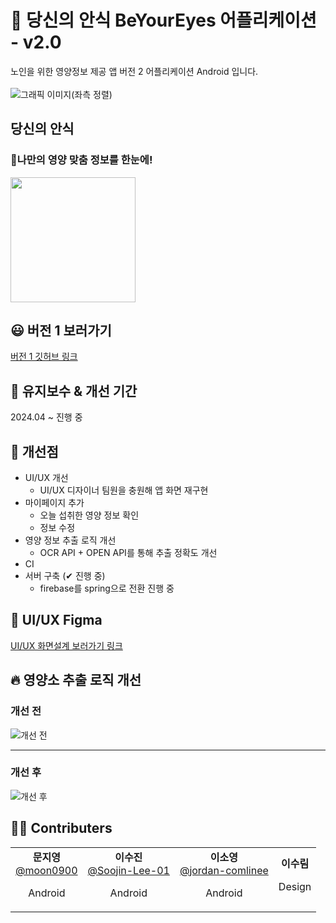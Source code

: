 # 📱 당신의 안식 BeYourEyes 어플리케이션 - v2.0
노인을 위한 영양정보 제공 앱 버전 2 어플리케이션 Android 입니다.
<br><br>
![그래픽 이미지(좌측 정렬)](https://github.com/user-attachments/assets/4d825943-db4f-4674-8d5a-4c9cb50b030f)
## 당신의 안식
### 👀나만의 영양 맞춤 정보를 한눈에!

<a href='https://play.google.com/store/apps/details?id=com.dna.beyoureyes'><img width=200 src='https://github.com/user-attachments/assets/104cbdb2-32af-47e9-a19e-7318df29ff73'/></a>

## 😃 버전 1 보러가기
[버전 1 깃허브 링크](https://github.com/BeYourEyes/Beyoureyes_App) 

## 🍦 유지보수 & 개선 기간
2024.04 ~ 진행 중

## 🥗 개선점
* UI/UX 개선
  * UI/UX 디자이너 팀원을 충원해 앱 화면 재구현
* 마이페이지 추가
  * 오늘 섭취한 영양 정보 확인
  * 정보 수정
* 영양 정보 추출 로직 개선
  * OCR API + OPEN API를 통해 추출 정확도 개선   
* CI
* 서버 구축 (✔ 진행 중)
  * firebase를 spring으로 전환 진행 중   

## 🎨 UI/UX Figma

[UI/UX 화면설계 보러가기 링크](https://www.figma.com/design/qLpKu5KxPhngqKwVxJr9bW/%ED%99%94%EB%A9%B4%EC%84%A4%EA%B3%84-(Copy)?node-id=782-34&p=f&t=AJ3gP5wJvolLnT7G-0)

## 🔥 영양소 추출 로직 개선
### 개선 전
![개선 전](https://github.com/user-attachments/assets/010c6977-060b-4fa4-b830-6caadadc7a75)

----
### 개선 후
![개선 후](https://github.com/user-attachments/assets/e93c9e75-ca94-49e9-9de9-e7d40266a802)


## 🧑‍🍳 Contributers

<table>
  <tr>
    <td align="center">
      <strong>문지영</strong><br>
<a href="https://github.com/moon0900">@moon0900</a>
     <p>Android</p>
    </td>
    <td align="center">
      <strong>이수진</strong><br>
<a href="https://github.com/Soojin-Lee-01">@Soojin-Lee-01</a>
     <p>Android</p>
    </td>
    <td align="center">
      <strong>이소영</strong><br>
<a href="https://github.com/jordan-comlinee">@jordan-comlinee</a>
     <p>Android</p>
    </td>
    <td align="center">
      <strong>이수림</strong><br>
     <p>Design</p>
    </td>
  </tr>
</table>
